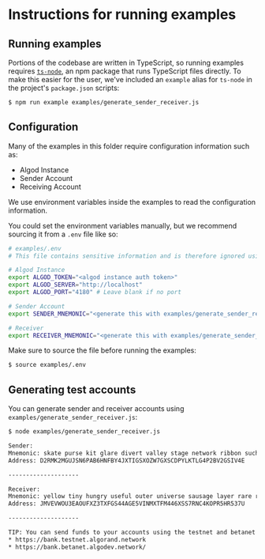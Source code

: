 # Instructions for running examples

## Running examples

Portions of the codebase are written in TypeScript, so running examples requires [`ts-node`](https://github.com/TypeStrong/ts-node), an npm package that runs TypeScript files directly. To make this easier for the user, we've included an `example` alias for `ts-node` in the project's `package.json` scripts:

```sh
$ npm run example examples/generate_sender_receiver.js
```

## Configuration

Many of the examples in this folder require configuration information such as:

- Algod Instance
- Sender Account
- Receiving Account

We use environment variables inside the examples to read the configuration information.

You could set the environment variables manually, but we recommend sourcing it from a `.env` file like so:

```bash
# examples/.env
# This file contains sensitive information and is therefore ignored using .gitignore

# Algod Instance
export ALGOD_TOKEN="<algod instance auth token>"
export ALGOD_SERVER="http://localhost"
export ALGOD_PORT="4180" # Leave blank if no port

# Sender Account
export SENDER_MNEMONIC="<generate this with examples/generate_sender_receiver.js>"

# Receiver
export RECEIVER_MNEMONIC="<generate this with examples/generate_sender_receiver.js>"
```

Make sure to source the file before running the examples:

```sh
$ source examples/.env
```

## Generating test accounts

You can generate sender and receiver accounts using `examples/generate_sender_receiver.js`:

```sh
$ node examples/generate_sender_receiver.js

Sender:
Mnemonic: skate purse kit glare divert valley stage network ribbon such venue forward trial web scorpion fix damp order myth wait truck cousin dilemma about chalk
Address: D2RMK2MGUJSN6PAB6HNFBY4JXTIGSXOZW7GXSCDPYLKTLG4P2BV2GSIV4E

--------------------

Receiver:
Mnemonic: yellow tiny hungry useful outer universe sausage layer rare rich flower security hour print walnut bamboo essence annual shell street enhance exhibit aware able deliver
Address: JMVEVWOU3EAOUFXZ3TXFGS44AGE5VINMXTFM446XSS7RNC4KOPR5HR537U

--------------------

TIP: You can send funds to your accounts using the testnet and betanet dispensers listed below:
* https://bank.testnet.algorand.network
* https://bank.betanet.algodev.network/

```
